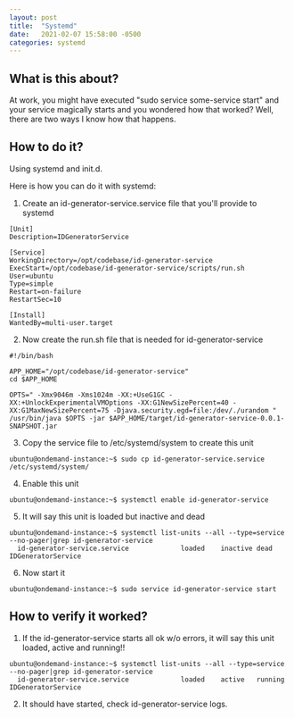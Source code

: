 ```yaml
---
layout: post
title:  "Systemd"
date:   2021-02-07 15:58:00 -0500
categories: systemd
---
```

## What is this about?
At work, you might have executed "sudo service some-service start" and your service magically starts and you wondered how that worked? Well, there are two ways I know how that happens.

## How to do it?
Using systemd and init.d.

Here is how you can do it with systemd:
1. Create an id-generator-service.service file that you'll provide to systemd
```
[Unit]
Description=IDGeneratorService

[Service]
WorkingDirectory=/opt/codebase/id-generator-service
ExecStart=/opt/codebase/id-generator-service/scripts/run.sh
User=ubuntu
Type=simple
Restart=on-failure
RestartSec=10

[Install]
WantedBy=multi-user.target
```

2. Now create the run.sh file that is needed for id-generator-service
```
#!/bin/bash

APP_HOME="/opt/codebase/id-generator-service"
cd $APP_HOME

OPTS=" -Xmx9046m -Xms1024m -XX:+UseG1GC -XX:+UnlockExperimentalVMOptions -XX:G1NewSizePercent=40 -XX:G1MaxNewSizePercent=75 -Djava.security.egd=file:/dev/./urandom "
/usr/bin/java $OPTS -jar $APP_HOME/target/id-generator-service-0.0.1-SNAPSHOT.jar
```

3. Copy the service file to /etc/systemd/system to create this unit
```
ubuntu@ondemand-instance:~$ sudo cp id-generator-service.service /etc/systemd/system/
```

4. Enable this unit
```
ubuntu@ondemand-instance:~$ systemctl enable id-generator-service
```

5. It will say this unit is loaded but inactive and dead
```
ubuntu@ondemand-instance:~$ systemctl list-units --all --type=service --no-pager|grep id-generator-service
  id-generator-service.service             loaded    inactive dead    IDGeneratorService
```

6. Now start it
```
ubuntu@ondemand-instance:~$ sudo service id-generator-service start
```

## How to verify it worked?
1. If the id-generator-service starts all ok w/o errors, it will say this unit loaded, active and running!!
```
ubuntu@ondemand-instance:~$ systemctl list-units --all --type=service --no-pager|grep id-generator-service
  id-generator-service.service             loaded    active   running IDGeneratorService
```

2. It should have started, check id-generator-service logs.